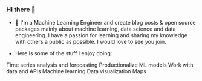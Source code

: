 ### Hi there 👋

- 🔭 I'm a Machine Learning Engineer and create blog posts & open source packages mainly about machine learning, data science and data engineering. I have a passion for learning and sharing my knowledge with others a public as possible. I would love to see you join.

- Here is some of the stuff I enjoy doing:

Time series analysis and forecasting
Productionalize ML models
Work with data and APIs
Machine learning
Data visualization
Maps
<!--
**dvu4/dvu4** is a ✨ _special_ ✨ repository because its `README.md` (this file) appears on your GitHub profile.

Here are some ideas to get you started:

- 🔭 I’m currently working on ...
- 🌱 I’m currently learning ...
- 👯 I’m looking to collaborate on ...
- 🤔 I’m looking for help with ...
- 💬 Ask me about ...
- 📫 How to reach me: ...
- 😄 Pronouns: ...
- ⚡ Fun fact: ...
-->

